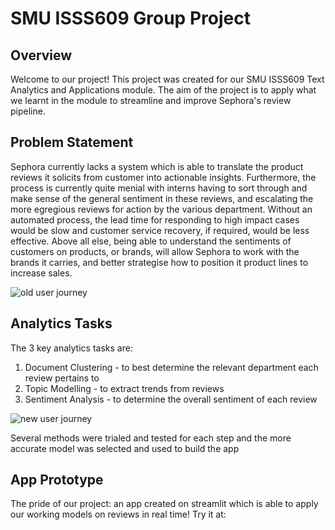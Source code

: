 # SMU ISSS609 Group Project

## Overview
Welcome to our project! This project was created for our SMU ISSS609 Text Analytics and Applications module.
The aim of the project is to apply what we learnt in the module to streamline and improve Sephora's review pipeline.

## Problem Statement
Sephora currently lacks a system which is able to translate the product reviews it solicits from customer into actionable insights. Furthermore, the process is currently quite menial with interns having to sort through and make sense of the general sentiment in these reviews, and escalating the more egregious reviews for action by the various department. Without an automated process, the lead time for responding to high impact cases would be slow and customer service recovery, if required, would be less effective. Above all else, being able to understand the sentiments of customers on products, or brands, will allow Sephora to work with the brands it carries, and better strategise how to position it product lines to increase sales. 

![old user journey](https://github.com/llljyjy/text_analytics/assets/130521644/2ecc629e-74cc-42ab-bfbb-6c0ba49b996b)


## Analytics Tasks
The 3 key analytics tasks are:
1. Document Clustering - to best determine the relevant department each review pertains to
2. Topic Modelling - to extract trends from reviews
3. Sentiment Analysis - to determine the overall sentiment of each review

![new user journey](https://github.com/llljyjy/text_analytics/assets/130521644/e99c5cf4-4f8f-44cd-8275-596e15584635)

Several methods were trialed and tested for each step and the more accurate model was selected and used to build the app

## App Prototype
The pride of our project: an app created on streamlit which is able to apply our working models on reviews in real time!
Try it at: 
